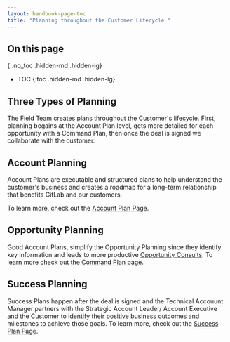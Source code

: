 ```yaml
---
layout: handbook-page-toc
title: "Planning throughout the Customer Lifecycle "
---
```


## On this page
{:.no_toc .hidden-md .hidden-lg}

- TOC
{:toc .hidden-md .hidden-lg}

## Three Types of Planning 
The Field Team creates plans throughout the Customer's lifecycle. First, planning begains at the  Account Plan level, gets more detailed for each opportunity with a Command Plan, then once the deal is signed we collaborate with the customer. 

## Account Planning
Account Plans are executable and structured plans to help understand the customer's business and  creates a roadmap for a long-term relationship that benefits GitLab and our customers. 

To learn more, check out the [Account Plan Page](/handbook/sales/account-planning/).

## Opportunity Planning 
Good Account Plans, simplify the Opportunity Planning since they identify key information and leads to more productive [Opportunity Consults](handbook/sales/command-of-the-message/opportunity-consults/). 
To learn more check out the [Command Plan page](/handbook/sales/command-of-the-message/command-plan/).

## Success Planning 
Success Plans happen after the deal is signed and the Technical Accouunt Manager partners with the Strategic Account Leader/ Account Executive and the Customer to identify their positive business outcomes and milestones to achieve those goals. 
To learn more, check out the [Success Plan Page](/handbook/customer-success/tam/success-plans/).
